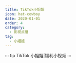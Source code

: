 ```yaml
---
title: TikTok小姐姐
icon: hat-cowboy
date: 2020-01-01
order: 4
category:
  - 影视点播
tag:
  - 小姐姐
---
```


<ArtPlayer :src :config="mpConfig(state.PlayList)" />

::: tip TikTok 小姐姐|福利小视频
:::

<script setup>
  import { mpConfig } from '@cps/artConst'
  import { vod } from '@db'
  import { useStorage } from '@vueuse/core'
  import { onMounted, nextTick, onDeactivated } from "vue";

  const vodId = "tiktok"

  const state = useStorage(
    vodId,
    {
      PlayList: []
    }
  )

  const src = state.value.PlayList[0] ? state.value.PlayList[0].url : ""

  onMounted(() => {
    nextTick(async () => {
      const { data } = await vod.find({ "name": vodId })
      state.value.PlayList = data.slice(0, 100)
    })
  });

</script>
